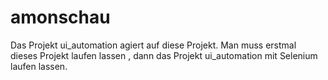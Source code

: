 # amonschau
Das Projekt ui_automation agiert auf diese Projekt. Man muss erstmal dieses Projekt laufen lassen , dann das Projekt ui_automation mit Selenium laufen lassen.
